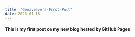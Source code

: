 ```yaml
---
title: "Genavieve's-First-Post"
date: 2023-01-18
---
```

#### This is my first post on my new blog hosted by GitHub Pages
